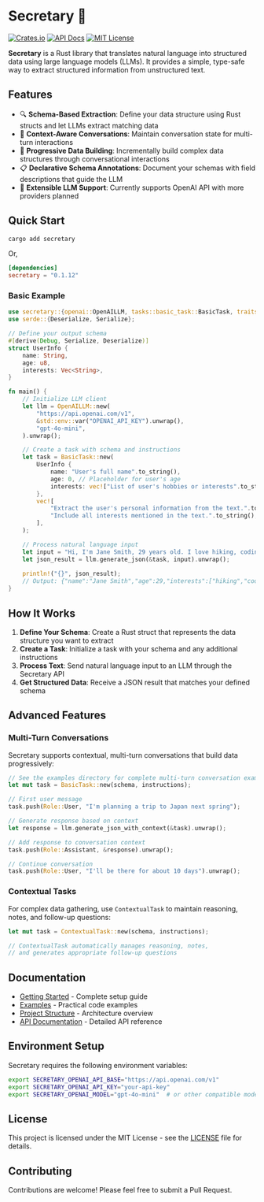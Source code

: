 # Secretary 🚀

[![Crates.io](https://img.shields.io/crates/v/secretary.svg)](https://crates.io/crates/secretary)
[![API Docs](https://docs.rs/secretary/badge.svg)](https://docs.rs/secretary)
[![MIT License](https://img.shields.io/badge/license-MIT-blue.svg)](LICENSE)

**Secretary** is a Rust library that translates natural language into structured data using large language models (LLMs). It provides a simple, type-safe way to extract structured information from unstructured text.

## Features

- 🔍 **Schema-Based Extraction**: Define your data structure using Rust structs and let LLMs extract matching data
- 🔄 **Context-Aware Conversations**: Maintain conversation state for multi-turn interactions
- 🧠 **Progressive Data Building**: Incrementally build complex data structures through conversational interactions
- 📋 **Declarative Schema Annotations**: Document your schemas with field descriptions that guide the LLM
- 🔌 **Extensible LLM Support**: Currently supports OpenAI API with more providers planned

## Quick Start

```bash
cargo add secretary
```

Or, 

```toml
[dependencies]
secretary = "0.1.12"
```

### Basic Example

```rust
use secretary::{openai::OpenAILLM, tasks::basic_task::BasicTask, traits::GenerateJSON};
use serde::{Deserialize, Serialize};

// Define your output schema
#[derive(Debug, Serialize, Deserialize)]
struct UserInfo {
    name: String,
    age: u8,
    interests: Vec<String>,
}

fn main() {
    // Initialize LLM client
    let llm = OpenAILLM::new(
        "https://api.openai.com/v1",
        &std::env::var("OPENAI_API_KEY").unwrap(),
        "gpt-4o-mini",
    ).unwrap();

    // Create a task with schema and instructions
    let task = BasicTask::new(
        UserInfo {
            name: "User's full name".to_string(),
            age: 0, // Placeholder for user's age
            interests: vec!["List of user's hobbies or interests".to_string()],
        },
        vec![
            "Extract the user's personal information from the text.".to_string(),
            "Include all interests mentioned in the text.".to_string(),
        ],
    );

    // Process natural language input
    let input = "Hi, I'm Jane Smith, 29 years old. I love hiking, coding, and playing piano.";
    let json_result = llm.generate_json(&task, input).unwrap();
    
    println!("{}", json_result);
    // Output: {"name":"Jane Smith","age":29,"interests":["hiking","coding","playing piano"]}
}
```

## How It Works

1. **Define Your Schema**: Create a Rust struct that represents the data structure you want to extract
2. **Create a Task**: Initialize a task with your schema and any additional instructions
3. **Process Text**: Send natural language input to an LLM through the Secretary API
4. **Get Structured Data**: Receive a JSON result that matches your defined schema

## Advanced Features

### Multi-Turn Conversations

Secretary supports contextual, multi-turn conversations that build data progressively:

```rust
// See the examples directory for complete multi-turn conversation examples
let mut task = BasicTask::new(schema, instructions);

// First user message
task.push(Role::User, "I'm planning a trip to Japan next spring");

// Generate response based on context
let response = llm.generate_json_with_context(&task).unwrap();

// Add response to conversation context
task.push(Role::Assistant, &response).unwrap();

// Continue conversation
task.push(Role::User, "I'll be there for about 10 days").unwrap();
```

### Contextual Tasks

For complex data gathering, use `ContextualTask` to maintain reasoning, notes, and follow-up questions:

```rust
let mut task = ContextualTask::new(schema, instructions);

// ContextualTask automatically manages reasoning, notes,
// and generates appropriate follow-up questions
```

## Documentation

- [Getting Started](./docs/GETTING_STARTED.md) - Complete setup guide
- [Examples](./docs/EXAMPLES.md) - Practical code examples
- [Project Structure](./docs/PROJECT_STRUCTURE.md) - Architecture overview
- [API Documentation](https://docs.rs/secretary) - Detailed API reference

## Environment Setup

Secretary requires the following environment variables:

```bash
export SECRETARY_OPENAI_API_BASE="https://api.openai.com/v1"
export SECRETARY_OPENAI_API_KEY="your-api-key"
export SECRETARY_OPENAI_MODEL="gpt-4o-mini"  # or other compatible model
```

## License

This project is licensed under the MIT License - see the [LICENSE](LICENSE) file for details.

## Contributing

Contributions are welcome! Please feel free to submit a Pull Request.